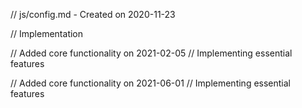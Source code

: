 // js/config.md - Created on 2020-11-23

// Implementation

// Added core functionality on 2021-02-05
// Implementing essential features

// Added core functionality on 2021-06-01
// Implementing essential features
